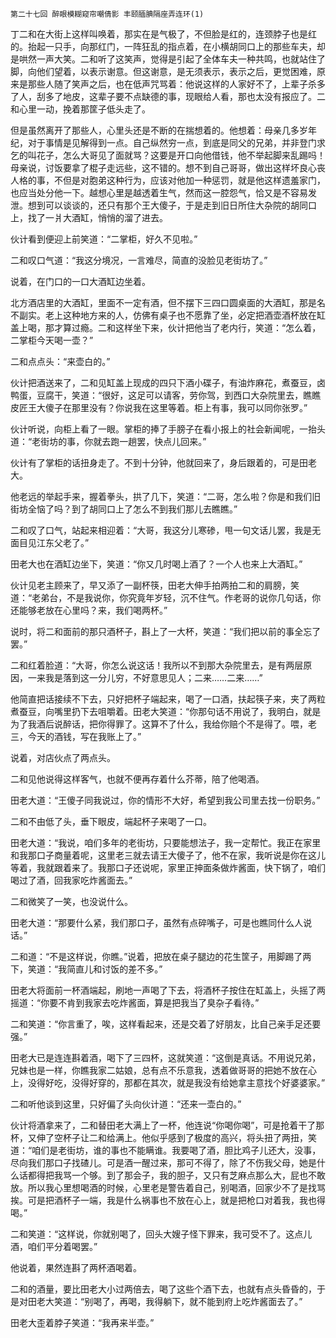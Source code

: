     第二十七回 醉眼模糊窥帘嘲倩影 丰颐腼腆隔座弄连环(1) 

   丁二和在大街上这样叫唤着，那实在是气极了，不但脸是红的，连颈脖子也是红的。抬起一只手，向那红门，一阵狂乱的指点着，在小横胡同口上的那些车夫，却是哄然一声大笑。二和听了这笑声，觉得是引起了全体车夫一种共鸣，也就站住了脚，向他们望着，以表示谢意。但这谢意，是无须表示，表示之后，更觉困难，原来是那些人随了笑声之后，也在低声咒骂着：他说这样的人家好不了，上辈子杀多了人，刮多了地皮，这辈子要不点缺德的事，现眼给人看，那也太没有报应了。二和心里一动，挽着那筐子低头走了。

   但是虽然离开了那些人，心里头还是不断的在揣想着的。他想着：母亲几多岁年纪，对于事情是见解得到一点。自己纵然穷一点，到底是同父的兄弟，并非登门求乞的叫花子，怎么大哥见了面就骂？这要是开口向他借钱，他不举起脚来乱踢吗！母亲说，讨饭要拿了棍子走远些，这不错的。想不到自己哥哥，做出这样坏良心丧人格的事，不但是对胞弟这种行为，应该对他加一种惩罚，就是他这样遗羞家门，也应当处分他一下。越想心里是越透着生气，然而这一腔怨气，恰又是不容易发泄。想到可以谈谈的，还只有那个王大傻子，于是走到旧日所住大杂院的胡同口上，找了一爿大酒缸，悄悄的溜了进去。

   伙计看到便迎上前笑道：“二掌柜，好久不见啦。”

   二和叹口气道：“我这分境况，一言难尽，简直的没脸见老街坊了。”

   说着，在门口的一口大酒缸边坐着。

   北方酒店里的大酒缸，里面不一定有酒，但不摆下三四口圆桌面的大酒缸，那是名不副实。老上这种地方来的人，仿佛有桌子也不愿靠了坐，必定把酒壶酒杯放在缸盖上喝，那才算过瘾。二和这样坐下来，伙计把他当了老内行，笑道：“怎么着，二掌柜今天喝一壶？”

   二和点点头：“来壶白的。”

   伙计把酒送来了，二和见缸盖上现成的四只下酒小碟子，有油炸麻花，煮蚕豆，卤鸭蛋，豆腐干，笑道：“很好，这足可以请客，劳你驾，到西口大杂院里去，瞧瞧皮匠王大傻子在那里没有？你说我在这里等着。柜上有事，我可以同你张罗。”

   伙计听说，向柜上看了一眼。掌柜的捧了手膀子在看小报上的社会新闻呢，一抬头道：“老街坊的事，你就去跑一趟罢，快点儿回来。”

   伙计有了掌柜的话扭身走了。不到十分钟，他就回来了，身后跟着的，可是田老大。

   他老远的举起手来，握着拳头，拱了几下，笑道：“二哥，怎么啦？你是和我们旧街坊全恼了吗？到了胡同口上了怎么不到我们那儿去瞧瞧。”

   二和叹了口气，站起来相迎着：“大哥，我这分儿寒碜，甩一句文话儿罢，我是无面目见江东父老了。”

   田老大也在酒缸边坐下，笑道：“你又几时喝上酒了？一个人也来上大酒缸。”

   伙计见老主顾来了，早又添了一副杯筷，田老大伸手拍两拍二和的肩膀，笑道：“老弟台，不是我说你，你究竟年岁轻，沉不住气。作老哥的说你几句话，你还能够老放在心里吗？来，我们喝两杯。”

   说时，将二和面前的那只酒杯子，斟上了一大杯，笑道：“我们把以前的事全忘了罢。”

   二和红着脸道：“大哥，你怎么说这话！我所以不到那大杂院里去，是有两层原因，一来我是落到这一分儿穷，不好意思见人；二来……二来……”

   他简直把话接续不下去，只好把杯子端起来，喝了一口酒，扶起筷子来，夹了两粒煮蚕豆，向嘴里扔下去咀嚼着。田老大笑道：“你那句话不用说了，我明白，就是为了我酒后说醉话，把你得罪了。这算不了什么，我给你赔个不是得了。喂，老三，今天的酒钱，写在我账上了。”

   说着，对店伙点了两点头。

   二和见他说得这样客气，也就不便再存着什么芥蒂，陪了他喝酒。

   田老大道：“王傻子同我说过，你的情形不大好，希望到我公司里去找一份职务。”

   二和不由低了头，垂下眼皮，端起杯子来喝了一口。

   田老大道：“我说，咱们多年的老街坊，只要能想法子，我一定帮忙。我正在家里和我那口子商量着呢，这里老三就去请王大傻子了，他不在家，我听说是你在这儿等着，我就跟着来了。我那口子还说呢，家里正抻面条做炸酱面，快下锅了，咱们喝过了酒，回我家吃炸酱面去。”

   二和微笑了一笑，也没说什么。

   田老大道：“那要什么紧，我们那口子，虽然有点碎嘴子，可是也瞧同什么人说话。”

   二和道：“不是这样说，你瞧。”说着，把放在桌子腿边的花生筐子，用脚踢了两下，笑道：“我简直儿和讨饭的差不多。”

   田老大将面前一杯酒端起，刷地一声喝了下去，将酒杯子按住在缸盖上，头摇了两摇道：“你要不肯到我家去吃炸酱面，算是把我当了臭杂子看待。”

   二和笑道：“你言重了，唉，这样看起来，还是交着了好朋友，比自己亲手足还要强。”

   田老大已是连连斟着酒，喝下了三四杯，这就笑道：“这倒是真话。不用说兄弟，兄妹也是一样，你瞧我家二姑娘，总有点不乐意我，透着做哥哥的把她不放在心上，没得好吃，没得好穿的，那都在其次，就是我没有给她拿主意找个好婆婆家。”

   二和听他谈到这里，只好偏了头向伙计道：“还来一壶白的。”

   伙计将酒拿来了，二和替田老大满上了一杯，他连说“你喝你喝”，可是抢着干了那杯，又伸了空杯子让二和给满上。他似乎感到了极度的高兴，将头扭了两扭，笑道：“咱们是老街坊，谁的事也不能瞒谁。我要喝了酒，胆比鸡子儿还大，没事，尽向我们那口子找碴儿。可是酒一醒过来，那可不得了，除了不伤我父母，她是什么话都得把我骂一个够。到了那会子，我的胆子，又只有芝麻点那么大，屁也不敢放。所以我心里想喝酒的时候，心里老是警告着自己，别喝酒，回家少不了是找骂挨。可是把酒杯子一端，我是什么祸事也不放在心上，就是把枪口对着我，我也得喝。”

   二和笑道：“这样说，你就别喝了，回头大嫂子怪下罪来，我可受不了。这点儿酒，咱们平分着喝罢。”

   他说着，果然连斟了两杯酒喝着。

   二和的酒量，要比田老大小过两倍去，喝了这些个酒下去，也就有点头昏昏的，于是对田老大笑道：“别喝了，再喝，我得躺下，就不能到府上吃炸酱面去了。”

   田老大歪着脖子笑道：“我再来半壶。”

